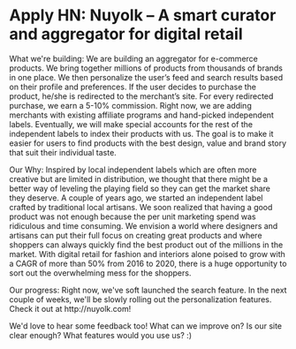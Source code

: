 # Apply HN: Nuyolk – A smart curator and aggregator for digital retail

What we&#x27;re building:
We are building an aggregator for e-commerce products. We bring together millions of products from thousands of brands in one place. We then personalize the user’s feed and search results based on their profile and preferences. If the user decides to purchase the product, he&#x2F;she is redirected to the merchant’s site. For every redirected purchase, we earn a 5-10% commission. Right now, we are adding merchants with existing affiliate programs and hand-picked independent labels. Eventually, we will make special accounts for the rest of the independent labels to index their products with us. The goal is to make it easier for users to find products with the best design, value and brand story that suit their individual taste.<p>Our Why:
Inspired by local independent labels which are often more creative but are limited in distribution, we thought that there might be a better way of leveling the playing field so they can get the market share they deserve. A couple of years ago, we started an independent label crafted by traditional local artisans. We soon realized that having a good product was not enough because the per unit marketing spend was ridiculous and time consuming. We envision a world where designers and artisans can put their full focus on creating great products and where shoppers can always quickly find the best product out of the millions in the market. With digital retail for fashion and interiors alone poised to grow with a CAGR of more than 50% from 2016 to 2020, there is a huge opportunity to sort out the overwhelming mess for the shoppers.<p>Our progress:
Right now, we&#x27;ve soft launched the search feature. In the next couple of weeks, we&#x27;ll be slowly rolling out the personalization features. Check it out at http:&#x2F;&#x2F;nuyolk.com!<p>We&#x27;d love to hear some feedback too! What can we improve on? Is our site clear enough? What features would you use us? :)
